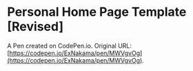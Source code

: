 # Personal Home Page  Template [Revised]

A Pen created on CodePen.io. Original URL: [https://codepen.io/ExNakama/pen/MWVgvOg](https://codepen.io/ExNakama/pen/MWVgvOg).

